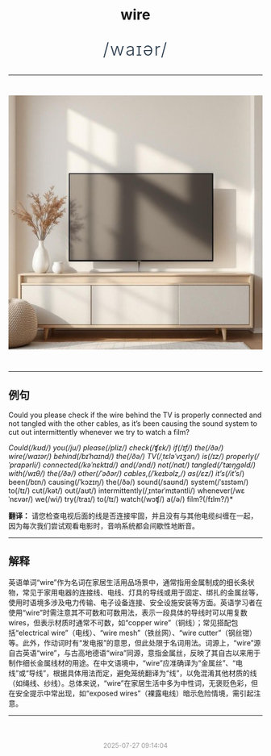 <div align="center">

# wire

<div style="margin: 30px 0;">
<h1 style="font-size: 2.5em; font-weight: 300; letter-spacing: 2px; margin: 0; color: #2c3e50;">
/waɪər/
</h1>
</div>

</div>

---

<div align="center" style="margin: 40px 0;">

![wire](images/wire.png)

</div>

---

## 例句

Could you please check if the wire behind the TV is properly connected and not tangled with the other cables, as it’s been causing the sound system to cut out intermittently whenever we try to watch a film?

*Could(/kʊd/) you(/ju/) please(/pliz/) check(/ʧɛk/) if(/ɪf/) the(/ðə/) wire(/waɪər/) behind(/bɪˈhaɪnd/) the(/ðə/) TV(/ˌtɛləˈvɪʒən/) is(/ɪz/) properly(/ˈprɑpərli/) connected(/kəˈnɛktɪd/) and(/ənd/) not(/nɑt/) tangled(/ˈtæŋgəld/) with(/wɪθ/) the(/ðə/) other(/ˈəðər/) cables,(/ˈkeɪbəlz,/) as(/ɛz/) it’s(/it’s*/) been(/bɪn/) causing(/ˈkɔzɪŋ/) the(/ðə/) sound(/saʊnd/) system(/ˈsɪstəm/) to(/tɪ/) cut(/kət/) out(/aʊt/) intermittently(/ˌɪntərˈmɪtəntli/) whenever(/wɛˈnɛvər/) we(/wi/) try(/traɪ/) to(/tɪ/) watch(/wɔʧ/) a(/ə/) film?(/fɪlm?/)*

**翻译：** 请您检查电视后面的线是否连接牢固，并且没有与其他电缆纠缠在一起，因为每次我们尝试观看电影时，音响系统都会间歇性地断音。

---

## 解释

英语单词“wire”作为名词在家居生活用品场景中，通常指用金属制成的细长条状物，常见于家用电器的连接线、电线、灯具的导线或用于固定、绑扎的金属丝等，使用时语境多涉及电力传输、电子设备连接、安全设施安装等方面。英语学习者在使用“wire”时需注意其不可数和可数用法，表示一段具体的导线时可以用复数wires，但表示材质时通常不可数，如“copper wire”（铜线）；常见搭配包括“electrical wire”（电线）、“wire mesh”（铁丝网）、“wire cutter”（钢丝钳）等。此外，作动词时有“发电报”的意思，但此处限于名词用法。词源上，“wire”源自古英语“wire”，与古高地德语“wira”同源，意指金属丝，反映了其自古以来用于制作细长金属线材的用途。在中文语境中，“wire”应准确译为“金属丝”、“电线”或“导线”，根据具体用法而定，避免笼统翻译为“线”，以免混淆其他材质的线（如绳线、纱线）。总体来说，“wire”在家居生活中多为中性词，无褒贬色彩，但在安全提示中常出现，如“exposed wires”（裸露电线）暗示危险情境，需引起注意。


---

<div align="center" style="margin-top: 50px;">
<small style="color: #999; font-size: 0.9em;">2025-07-27 09:14:04</small>
</div>
